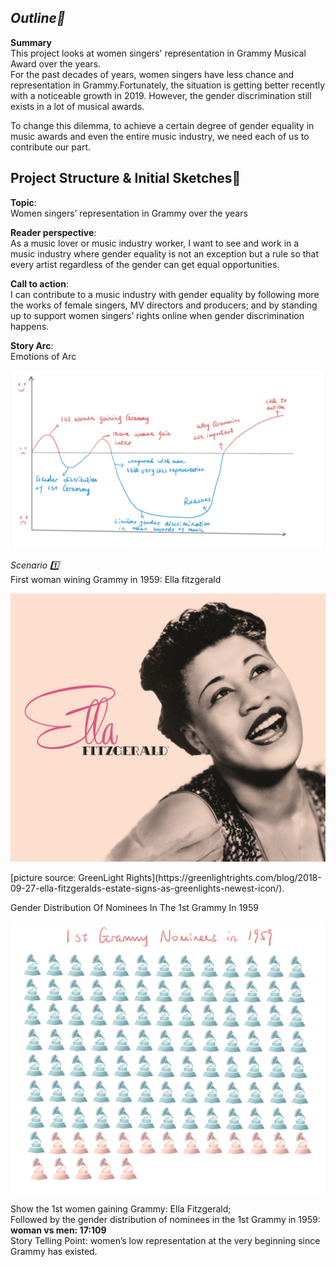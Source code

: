***Outline🔖***
---
**Summary**  
This project looks at women singers' representation in Grammy Musical Award over the years.  
For the past decades of years, women singers have less chance and representation in Grammy.Fortunately, the situation is getting better recently with a noticeable growth in 2019. However, the gender discrimination still exists in a lot of musical awards.  
   
To change this dilemma, to achieve a certain degree of gender equality in music awards and even the entire music industry, we need each of us to contribute our part.  
  
**Project Structure & Initial Sketches📝**
---
**Topic**:   
Women singers’ representation in Grammy over the years

**Reader perspective**:  
As a music lover or music industry worker, I want to see and work in a music industry where gender equality is not an exception but a rule so that every artist regardless of the gender can get equal opportunities.

**Call to action**:  
I can contribute to a music industry with gender equality by following more the works of female singers, MV directors and producers; and by standing up to support women singers’ rights online when gender discrimination happens.

**Story Arc**:  
Emotions of Arc
<p align = "center">
<img src="Emotions of Arc.jpg" width="600"/> 
</p>
  
*Scenario 1️⃣*      
First woman wining Grammy in 1959: Ella fitzgerald
<p align = "center">
<img src="Ella-Fitzgerald-Banner-Image.jpeg" width="600"/> 
</p>     
[picture source: GreenLight Rights](https://greenlightrights.com/blog/2018-09-27-ella-fitzgeralds-estate-signs-as-greenlights-newest-icon/). 
    
Gender Distribution Of Nominees In The 1st Grammy In 1959
<p align = "center">
<img src="Scenario1.jpg" width="600"/> 
</p>       
   
Show the 1st women gaining Grammy: Ella Fitzgerald;   
Followed by the gender distribution of nominees in the 1st Grammy in 1959:  
**woman vs men: 17:109**      
Story Telling Point: women’s low representation at the very beginning since Grammy has existed.  





